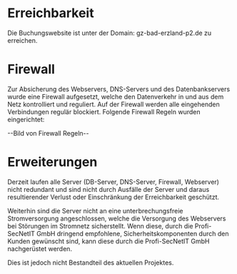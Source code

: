 # Erreichbarkeit

Die Buchungswebsite ist unter der Domain: gz-bad-erzland-p2.de zu erreichen.

# Firewall
Zur Absicherung des Webservers, DNS-Servers und des Datenbankservers wurde eine Firewall aufgesetzt, welche den Datenverkehr in und aus dem Netz kontrolliert und reguliert.
Auf der Firewall werden alle eingehenden Verbindungen regulär blockiert. Folgende Firewall Regeln wurden eingerichtet:

--Bild von Firewall Regeln--

# Erweiterungen
Derzeit laufen alle Server (DB-Server, DNS-Server, Firewall, Webserver) nicht redundant und sind nicht durch Ausfälle der Server und daraus resultierender Verlust oder Einschränkung der Erreichbarkeit geschützt.


Weiterhin sind die Server nicht an eine unterbrechungsfreie Stromversorgung angeschlossen, welche die Versorgung des Webservers bei Störungen im Stromnetz sicherstellt.
Wenn diese, durch die Profi-SecNetIT GmbH dringend empfohlene, Sicherheitskomponenten durch den Kunden gewünscht sind, kann diese durch die Profi-SecNetIT GmbH nachgerüstet werden.

Dies ist jedoch nicht Bestandteil des aktuellen Projektes.
